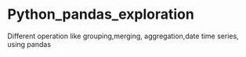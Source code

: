 # Python_pandas_exploration
Different operation like grouping,merging, aggregation,date time series, using pandas
